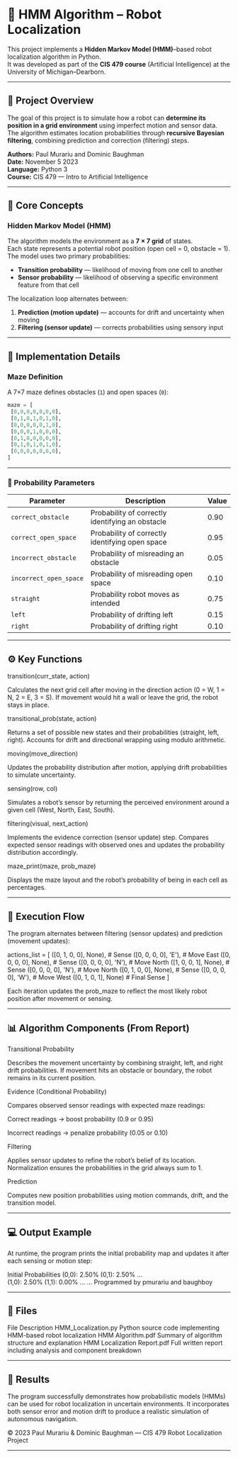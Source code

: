 # 🤖 HMM Algorithm – Robot Localization

This project implements a **Hidden Markov Model (HMM)**–based robot localization algorithm in Python.  
It was developed as part of the **CIS 479 course** (Artificial Intelligence) at the University of Michigan–Dearborn.

---

## 🧠 Project Overview
The goal of this project is to simulate how a robot can **determine its position in a grid environment** using imperfect motion and sensor data.  
The algorithm estimates location probabilities through **recursive Bayesian filtering**, combining prediction and correction (filtering) steps.

**Authors:** Paul Murariu and Dominic Baughman  
**Date:** November 5 2023  
**Language:** Python 3  
**Course:** CIS 479 — Intro to Artificial Intelligence  

---

## 🧩 Core Concepts
### Hidden Markov Model (HMM)
The algorithm models the environment as a **7 × 7 grid** of states.  
Each state represents a potential robot position (open cell = 0, obstacle = 1).  
The model uses two primary probabilities:
- **Transition probability** — likelihood of moving from one cell to another
- **Sensor probability** — likelihood of observing a specific environment feature from that cell  

The localization loop alternates between:
1. **Prediction (motion update)** — accounts for drift and uncertainty when moving
2. **Filtering (sensor update)** — corrects probabilities using sensory input

---

## 🧮 Implementation Details
### Maze Definition
A 7×7 maze defines obstacles (`1`) and open spaces (`0`):
```python
maze = [
 [0,0,0,0,0,0,0],
 [0,1,0,1,0,1,0],
 [0,0,0,0,0,1,0],
 [0,0,0,1,0,0,0],
 [0,1,0,0,0,0,0],
 [0,1,0,1,0,1,0],
 [0,0,0,0,0,0,0],
]
```
---

### 🎲 Probability Parameters

| Parameter | Description | Value |
|------------|-------------|-------|
| `correct_obstacle` | Probability of correctly identifying an obstacle | 0.90 |
| `correct_open_space` | Probability of correctly identifying open space | 0.95 |
| `incorrect_obstacle` | Probability of misreading an obstacle | 0.05 |
| `incorrect_open_space` | Probability of misreading open space | 0.10 |
| `straight` | Probability robot moves as intended | 0.75 |
| `left` | Probability of drifting left | 0.15 |
| `right` | Probability of drifting right | 0.10 |

---

## ⚙️ Key Functions
transition(curr_state, action)

Calculates the next grid cell after moving in the direction action (0 = W, 1 = N, 2 = E, 3 = S).
If movement would hit a wall or leave the grid, the robot stays in place.

transitional_prob(state, action)

Returns a set of possible new states and their probabilities (straight, left, right).
Accounts for drift and directional wrapping using modulo arithmetic.

moving(move_direction)

Updates the probability distribution after motion, applying drift probabilities to simulate uncertainty.

sensing(row, col)

Simulates a robot’s sensor by returning the perceived environment around a given cell (West, North, East, South).

filtering(visual, next_action)

Implements the evidence correction (sensor update) step.
Compares expected sensor readings with observed ones and updates the probability distribution accordingly.

maze_print(maze, prob_maze)

Displays the maze layout and the robot’s probability of being in each cell as percentages.

---

## 🔄 Execution Flow

The program alternates between filtering (sensor updates) and prediction (movement updates):

actions_list = [
 ([0, 1, 0, 0], None),  # Sense
 ([0, 0, 0, 0], 'E'),   # Move East
 ([0, 0, 0, 0], None),  # Sense
 ([0, 0, 0, 0], 'N'),   # Move North
 ([1, 0, 0, 1], None),  # Sense
 ([0, 0, 0, 0], 'N'),   # Move North
 ([0, 1, 0, 0], None),  # Sense
 ([0, 0, 0, 0], 'W'),   # Move West
 ([0, 1, 0, 1], None)   # Final Sense
]


Each iteration updates the prob_maze to reflect the most likely robot position after movement or sensing.

---

## 📊 Algorithm Components (From Report)
Transitional Probability

Describes the movement uncertainty by combining straight, left, and right drift probabilities.
If movement hits an obstacle or boundary, the robot remains in its current position.

Evidence (Conditional Probability)

Compares observed sensor readings with expected maze readings:

Correct readings → boost probability (0.9 or 0.95)

Incorrect readings → penalize probability (0.05 or 0.10)

Filtering

Applies sensor updates to refine the robot’s belief of its location.
Normalization ensures the probabilities in the grid always sum to 1.

Prediction

Computes new position probabilities using motion commands, drift, and the transition model.

---

## 💻 Output Example

At runtime, the program prints the initial probability map and updates it after each sensing or motion step:

Initial Probabilities
(0,0): 2.50%  (0,1): 2.50%  ...  
(1,0): 2.50%  (1,1): 0.00%  ...
...
Programmed by pmurariu and baughboy

---

## 🧾 Files
File	Description
HMM_Localization.py	Python source code implementing HMM-based robot localization
HMM Algorithm.pdf	Summary of algorithm structure and explanation
HMM Localization Report.pdf	Full written report including analysis and component breakdown

---

## 🏁 Results

The program successfully demonstrates how probabilistic models (HMMs) can be used for robot localization in uncertain environments.
It incorporates both sensor error and motion drift to produce a realistic simulation of autonomous navigation.

© 2023 Paul Murariu & Dominic Baughman — CIS 479 Robot Localization Project

---
